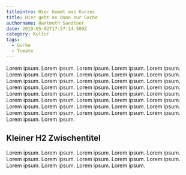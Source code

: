 ```yaml
---
titleintro: Hier kommt was Kurzes
title: Hier geht es dann zur Sache
authorname: Hartmuth Sandtner
date: 2019-05-02T17:57:14.509Z
category: Kultur
tags:
  - Gurke
  - Tomate
---
```

Lorem ipsum. Lorem ipsum. Lorem ipsum. Lorem ipsum. Lorem ipsum. Lorem ipsum. Lorem ipsum. Lorem ipsum. Lorem ipsum. Lorem ipsum. Lorem ipsum. Lorem ipsum. Lorem ipsum. Lorem ipsum. Lorem ipsum. Lorem ipsum. Lorem ipsum. Lorem ipsum. Lorem ipsum. Lorem ipsum. Lorem ipsum. Lorem ipsum. Lorem ipsum. Lorem ipsum. Lorem ipsum. Lorem ipsum. Lorem ipsum. Lorem ipsum. Lorem ipsum. Lorem ipsum. Lorem ipsum. Lorem ipsum. Lorem ipsum. Lorem ipsum. Lorem ipsum. Lorem ipsum. Lorem ipsum. Lorem ipsum. Lorem ipsum. Lorem ipsum. Lorem ipsum. Lorem ipsum.

## Kleiner H2 Zwischentitel

Lorem ipsum. Lorem ipsum. Lorem ipsum. Lorem ipsum. Lorem ipsum. Lorem ipsum. Lorem ipsum. Lorem ipsum. Lorem ipsum. Lorem ipsum. Lorem ipsum. Lorem ipsum. Lorem ipsum. Lorem ipsum.
